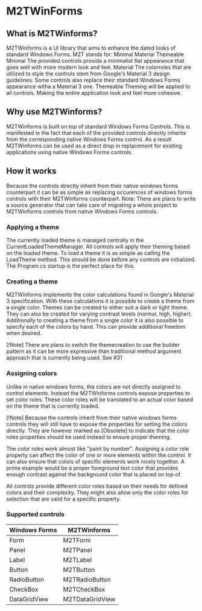 # M2TWinForms

## What is M2TWinforms?
M2TWinforms is a UI library that aims to enhance the dated looks of standard Windows Forms.
M2T stands for: Minimal Material Themeable
Minimal
The provided controls provida a minimalist flat appearance that goes well with more modern look and feel.
Material
The colorroles that are utilized to style the controls stem from Google's Material 3 design guidelines. Some controls also replace their standard Windows Forms appearance witha a Material 3 one.
Themeable
Theming will be applied to all controls. Making the entire application look and feel more cohesive.

## Why use M2TWinforms?
M2TWinforms is built on top of standard Windows Forms Controls. This is manifested in the fact that each of the provided controls directly inherits from the corresponding native Windows Forms control. As a result M2TWinforms can be used as a direct drop in replacement for existing applications using native Windows Forms controls.

## How it works
Because the controls directly inherit from their native windows forms counterpart it can be as simple as replacing occurences of windows forms controls with their M2TWinforms counterpart.
Note: There are plans to write a source generator that can take care of migrating a whole project to M2TWinforms controls from native WIndows Forms controls.

### Applying a theme
The currently loaded theme is managed centrally in the CurrentLoadedThemeManager. All controls will apply their theming based on the loaded theme.
To load a theme it is as simple as calling the LoadTheme method. This should be done before any controls are initialized. The Program.cs startup is the perfect place for this.

### Creating a theme
M2TWinforms implements the color calculations found in Google's Material 3 specification. 
With these calculations it is possible to create a theme from a single color. Themes can be created to either suit a dark or light theme. They can also be created for varying contrast levels (normal, high, higher). Additionally to creating a theme from a single color it is also possible to specify each of the colors by hand. This can provide additional freedom when desired.

[!Note]
There are plans to switch the themecreation to use the builder pattern as it can be more expressive than traditional method argument approach that is currently being used. See #31

### Assigning colors
Unlike in native windows forms, the colors are not directly assigned to control elements. Instead the M2TWinforms controls expose properties to set color roles. These color roles will be translated to an actual color based on the theme that is currently loaded.

[!Note]
Because the controls inherit from their native windows forms controls they will still have to expose the properties for setting the colors directly. They are however marked as [Obsolete] to indicate that the color roles properties should be used instead to ensure proper theming.

The color roles work almost like "paint by number". Assigning a color role property can affect the color of one or more elements within the control. It can also ensure that colors of specific elements work nicely together. A prime example would be a proper foreground text color that provides enough contrast against the background color that is placed on top of.

All controls provide different color roles based on their needs for defined colors and their complexity. They might also allow only the color roles for selection that are valid for a specific property.

### Supported controls

| Windows Forms | M2TWinforms  |
| ------------- | ------------ |
| Form          | M2TForm      |  
| Panel         | M2TPanel     |  
| Label         | M2TLabel     |  
| Button        | M2TButton    |  
| RadioButton   | M2TRadioButton |
| CheckBox      | M2TCheckBox  |  
| DataGridView  | M2TDataGridView |  

